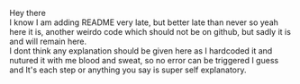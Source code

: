 Hey there
<br>
I know I am adding README very late, but better late than never so yeah here it is, another weirdo code which should not be on github, but sadly it is and will remain here.
<br>
I dont think any explanation should be given here as I hardcoded it and nutured it with me blood and sweat, so no error can be triggered I guess and It's each step or anything you say is super self explanatory.
